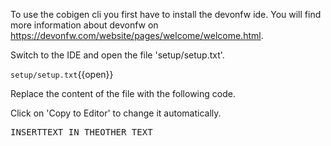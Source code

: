 To use the cobigen cli you first have to install the devonfw ide. You will find more information about devonfw on https://devonfw.com/website/pages/welcome/welcome.html.


Switch to the IDE and open the file 'setup/setup.txt'.

`setup/setup.txt`{{open}}


Replace the content of the file with the following code.


Click on 'Copy to Editor' to change it automatically.

<pre class="file" data-filename="setup/setup.txt" data-target="replace" data-marker="###1234###">
INSERTTEXT IN THEOTHER TEXT</pre>

